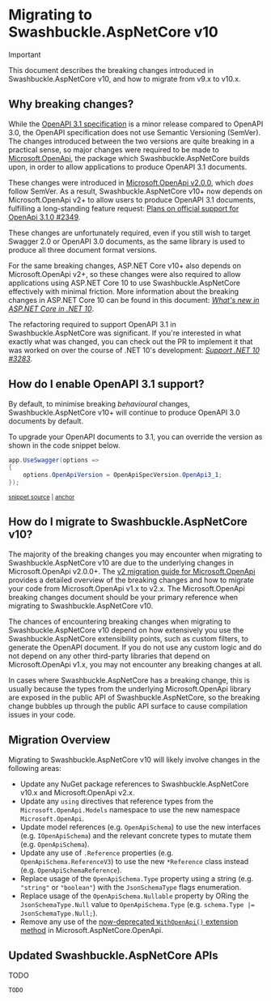 # Migrating to Swashbuckle.AspNetCore v10

> [!IMPORTANT]  
> This document describes the breaking changes introduced in Swashbuckle.AspNetCore v10, and how to migrate from v9.x to v10.x.

## Why breaking changes?

While the [OpenAPI 3.1 specification][openapi-specification] is a minor release compared to OpenAPI 3.0, the OpenAPI specification does
not use Semantic Versioning (SemVer). The changes introduced between the two versions are quite breaking in a practical sense, so major
changes were required to be made to [Microsoft.OpenApi][microsoft-openapi-package], the package which Swashbuckle.AspNetCore builds upon,
in order to allow applications to produce OpenAPI 3.1 documents.

These changes were introduced in [Microsoft.OpenApi v2.0.0][microsoft-openapi-v2-migration-guide], which _does_ follow SemVer. As a result,
Swashbuckle.AspNetCore v10+ now depends on Microsoft.OpenApi v2+ to allow users to produce OpenAPI 3.1 documents, fulfilling a
long-standing feature request: [Plans on official support for OpenApi 3.1.0 #2349][feature-request].

These changes are unfortunately required, even if you still wish to target Swagger 2.0 or OpenAPI 3.0 documents, as the same library is used
to produce all three document format versions.

For the same breaking changes, ASP.NET Core v10+ also depends on Microsoft.OpenApi v2+, so these changes were also required to allow applications
using ASP.NET Core 10 to use Swashbuckle.AspNetCore effectively with minimal friction. More information about the breaking changes in ASP.NET Core
10 can be found in this document: _[What's new in ASP.NET Core in .NET 10][breaking-changes-aspnetcore]_.

The refactoring required to support OpenAPI 3.1 in Swashbuckle.AspNetCore was significant. If you're interested in what exactly what was changed,
you can check out the PR to implement it that was worked on over the course of .NET 10's development: _[Support .NET 10 #3283][swashbuckle-aspnetcore-10]_.

## How do I enable OpenAPI 3.1 support?

By default, to minimise breaking _behavioural_ changes, Swashbuckle.AspNetCore v10+ will continue to produce OpenAPI 3.0 documents by default.

To upgrade your OpenAPI documents to 3.1, you can override the version as shown in the code snippet below.

<!-- markdownlint-disable MD031 MD033 -->
<!-- snippet: Swagger-OpenAPI3.1 -->
<a id='snippet-Swagger-OpenAPI3.1'></a>
```cs
app.UseSwagger(options =>
{
    options.OpenApiVersion = OpenApiSpecVersion.OpenApi3_1;
});
```
<sup><a href='/test/WebSites/DocumentationSnippets/WebApplicationExtensions.cs#L218-L223' title='Snippet source file'>snippet source</a> | <a href='#snippet-Swagger-OpenAPI3.1' title='Start of snippet'>anchor</a></sup>
<!-- endSnippet -->
<!-- markdownlint-enable MD031 MD033 -->

## How do I migrate to Swashbuckle.AspNetCore v10?

The majority of the breaking changes you may encounter when migrating to Swashbuckle.AspNetCore v10 are due to the underlying
changes in Microsoft.OpenApi v2.0.0+. The [v2 migration guide for Microsoft.OpenApi][microsoft-openapi-v2-migration-guide] provides a
detailed overview of the breaking changes and how to migrate your code from Microsoft.OpenApi v1.x to v2.x. The Microsoft.OpenApi
breaking changes document should be your primary reference when migrating to Swashbuckle.AspNetCore v10.

The chances of encountering breaking changes when migrating to Swashbuckle.AspNetCore v10 depend on how extensively you use the
Swashbuckle.AspNetCore extensibility points, such as custom filters, to generate the OpenAPI document. If you do not use any custom logic
and do not depend on any other third-party libraries that depend on Microsoft.OpenApi v1.x, you may not encounter any breaking changes at all.

In cases where Swashbuckle.AspNetCore has a breaking change, this is usually because the types from the underlying Microsoft.OpenApi library
are exposed in the public API of Swashbuckle.AspNetCore, so the breaking change bubbles up through the public API surface to cause compilation
issues in your code.

## Migration Overview

Migrating to Swashbuckle.AspNetCore v10 will likely involve changes in the following areas:

- Update any NuGet package references to Swashbuckle.AspNetCore v10.x and Microsoft.OpenApi v2.x.
- Update any `using` directives that reference types from the `Microsoft.OpenApi.Models` namespace to use the new namespace `Microsoft.OpenApi`.
- Update model references (e.g. `OpenApiSchema`) to use the new interfaces (e.g. `IOpenApiSchema`) and the relevant concrete types to mutate them (e.g. `OpenApiSchema`).
- Update any use of `.Reference` properties (e.g. `OpenApiSchema.ReferenceV3`) to use the new `*Reference` class instead (e.g. `OpenApiSchemaReference`).
- Replace usage of the `OpenApiSchema.Type` property using a string (e.g. `"string"` or `"boolean"`) with the `JsonSchemaType` flags enumeration.
- Replace usage of the `OpenApiSchema.Nullable` property by ORing the `JsonSchemaType.Null` value to `OpenApiSchema.Type` (e.g. `schema.Type |= JsonSchemaType.Null;`).
- Remove any use of the [now-deprecated `WithOpenApi()` extension method][withopenapi-deprecation] in Microsoft.AspNetCore.OpenApi.

## Updated Swashbuckle.AspNetCore APIs

TODO

```diff
TODO
```

[breaking-changes-aspnetcore]: https://learn.microsoft.com/aspnet/core/release-notes/aspnetcore-10.0?#openapi-31-breaking-changes "OpenAPI 3.1 breaking changes"
[feature-request]: https://github.com/domaindrivendev/Swashbuckle.AspNetCore/issues/2349 "Plans on official support for OpenApi 3.1.0"
[microsoft-openapi-package]: https://www.nuget.org/packages/Microsoft.OpenApi/ "Microsoft.OpenApi NuGet package"
[microsoft-openapi-v2-migration-guide]: https://github.com/microsoft/OpenAPI.NET/blob/main/docs/upgrade-guide-2.md "Microsoft OpenAPI.NET v2 migration guide"
[openapi-specification]: https://swagger.io/specification/ "OpenAPI Specification"
[swashbuckle-aspnetcore-10]: https://github.com/domaindrivendev/Swashbuckle.AspNetCore/pull/3283 "Support .NET 10"
[withopenapi-deprecation]: https://github.com/aspnet/Announcements/issues/519 "[Breaking change]: Deprecation of WithOpenApi extension method"
